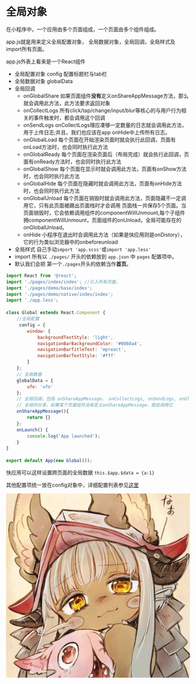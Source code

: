 # 全局对象

在小程序中，一个应用由多个页面组成，一个页面由多个组件组成。

app.js就是用来定义全局配置对象， 全局数据对象，全局回调，全局样式及import所有页面。

app.js外表上看来是一个React组件

*  全局配置对象 config 配置标题栏与tab栏
*  全局数据对象 globalData
*  全局回调
   -  onGlobalShare  如果页面组件**没有**定义onShareAppMessage方法，那么就会调用此方法，此方法要求返回对象
   -  onCollectLogs 所有click/tap/change/input/blur等核心的与用户行为相关的事件触发时，都会调用这个回调
   -  onSendLogs  onCollectLogs理应凑够一定数量的日志就会调用此方法，用于上传日志;并且，我们也应该在app onHide中上传所有日志。
   -  onGlobalLoad 每个页面在开始渲染页面时就会执行此回调，页面有onLoad方法时，也会同时执行此方法
   -  onGlobalReady 每个页面在渲染页面后（布局完成）就会执行此回调，页面有onReady方法时，也会同时执行此方法
   -  onGlobalShow 每个页面在显示时就会调用此方法，页面有onShow方法时，也会同时执行此方法
   -  onGlobalHide 每个页面在隐藏时就会调用此方法，页面有onHide方法时，也会同时执行此方法
   -  onGlobalUnload 每个页面在销毁时就会调用此方法，页面隐藏不一定调用它，只有此页面被踢出页面栈时才会调用
页面栈一共保存5个页面。当页面销毁时，它会依赖调用组件的componentWillUnmount,每个子组件拥componentWillUnmount，页面组件的onUnload，全局可能存在的onGlobalUnload。
   -  onHide 小程序在退出时会调用此方法（如果是快应用则是onDistory），它的行为类似浏览器中的onbeforeunload
*  全局样式 自己手动`import 'app.scss'`或`import 'app.less'`
*  import 所有以 `./pages/` 开头的依赖放到 `app.json` 中 `pages` 配置项中。
*  默认我们会把 第一个`./pages`开头的依赖当作**首页**。
 

```jsx
import React from '@react';
import './pages/index/index'; //引入所有页面。
import './pages/demo/base/index';
import './pages/demo/native/index/index';
import './app.less';

class Global extends React.Component {
    //全局配置
     config = {
        window: {
            backgroundTextStyle: 'light',
            navigationBarBackgroundColor: '#0088a4',
            navigationBarTitleText: 'mpreact',
            navigationBarTextStyle: '#fff'
        }
    };
    // 全局数据
    globalData = {
        ufo: 'ufo'
    };
    // 全局回调，包括 onShareAppMessage， onCollectLogs, onSendLogs, onGlobalLoad, onGlobalReady
    // 全局的分享，如果某个页面组件没有定义onShareAppMessage，就会调用它
    onShareAppMessage(){ 
        return {} 
    };
    onLaunch() {
        console.log('App launched');
    }
}

export default App(new Global());
```


快应用可以这样设置跨页面的全局数据 `this.$app.$data = {a:1}`

其他配置项统一放在config对象中，详细配置列表参见[这里](https://developers.weixin.qq.com/miniprogram/dev/framework/config.html#%E5%85%A8%E5%B1%80%E9%85%8D%E7%BD%AE)

![nanachi](1538220971725.jpeg)